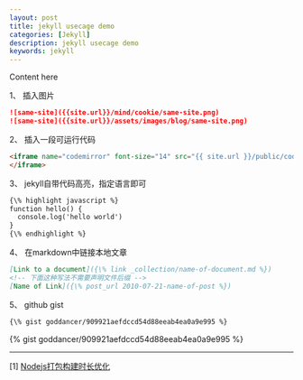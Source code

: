 ```yaml
---
layout: post
title: jekyll usecage demo
categories: [Jekyll]
description: jekyll usecage demo
keywords: jekyll
---
```


Content here

1、 插入图片

```markdown
![same-site]({{site.url}}/mind/cookie/same-site.png)
![same-site]({{site.url}}/assets/images/blog/same-site.png)
```

2、 插入一段可运行代码

```markdown
<iframe name="codemirror" font-size="14" src="{{ site.url }}/public/codemirror/index.html">
</iframe>
```

3、 jekyll自带代码高亮，指定语言即可

```markdown
{\% highlight javascript %}
function hello() {
  console.log('hello world')
}
{\% endhighlight %}
```

4、 在markdown中链接本地文章

```markdown
[Link to a document]({\% link _collection/name-of-document.md %})
<!-- 下面这种写法不需要声明文件后缀 -->
[Name of Link]({\% post_url 2010-07-21-name-of-post %})
```

5、 github gist

```markdown
{\% gist goddancer/909921aefdccd54d88eeab4ea0a9e995 %}
```
{% gist goddancer/909921aefdccd54d88eeab4ea0a9e995 %}

---

[1] [Nodejs打包构建时长优化](https://www.cnblogs.com/Dev0ps/p/15509671.html)